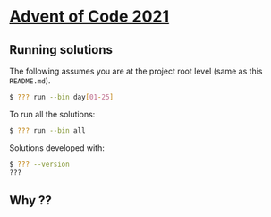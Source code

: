 # [Advent of Code 2021](https://adventofcode.com/2021)

## Running solutions

The following assumes you are at the project root level (same as this `README.md`).

```bash
$ ??? run --bin day[01-25]
```

To run all the solutions:

```bash
$ ??? run --bin all
```

Solutions developed with:

```bash
$ ??? --version
???
```

## Why ??
